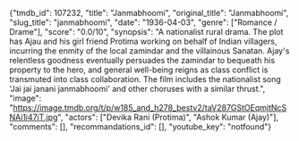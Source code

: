 {"tmdb_id": 107232, "title": "Janmabhoomi", "original_title": "Janmabhoomi", "slug_title": "janmabhoomi", "date": "1936-04-03", "genre": ["Romance / Drame"], "score": "0.0/10", "synopsis": "A nationalist rural drama. The plot has Ajau and his girl friend Protima working on behalf of Indian villagers, incurring the enmity of the local zamindar and the villainous Sanatan. Ajay's relentless goodness eventually persuades the zamindar to bequeath his property to the hero, and general well-being reigns as class conflict is transmuted into class collaboration. The film includes the nationalist song 'Jai jai janani janmabhoomi' and other choruses with a similar thrust.", "image": "https://image.tmdb.org/t/p/w185_and_h278_bestv2/taV287GStOEqmjtNcSNAi1i47iT.jpg", "actors": ["Devika Rani (Protima)", "Ashok Kumar (Ajay)"], "comments": [], "recommandations_id": [], "youtube_key": "notfound"}